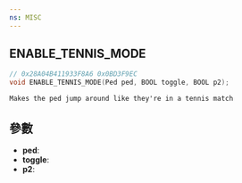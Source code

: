 ```yaml
---
ns: MISC
---
```

## ENABLE_TENNIS_MODE

```c
// 0x28A04B411933F8A6 0x0BD3F9EC
void ENABLE_TENNIS_MODE(Ped ped, BOOL toggle, BOOL p2);
```

```
Makes the ped jump around like they're in a tennis match  
```

## 參數
* **ped**: 
* **toggle**: 
* **p2**: 

